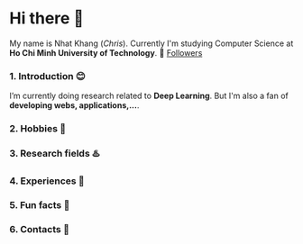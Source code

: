 # Hi there 👋

My name is Nhat Khang (_Chris_). Currently I'm studying Computer Science at **Ho Chi Minh University of Technology**.
📢 [Followers](https://github.com/nhatkhangcs?tab=followers)

### 1. Introduction 😊
I’m currently doing research related to **Deep Learning**. But I'm also a fan of **developing webs, applications,...**.

### 2. Hobbies 💍

### 3. Research fields ♨️

### 4. Experiences 🌅

### 5. Fun facts 🌅

### 6. Contacts 📧
